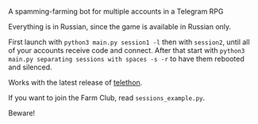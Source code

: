 A spamming-farming bot for multiple accounts in a Telegram RPG

Everything is in Russian, since the game is available in Russian only.

First launch with `python3 main.py session1 -l` then with `session2`, until all of your accounts receive code and connect.
After that start with `python3 main.py separating sessions with spaces -s -r` to have them rebooted and silenced.

Works with the latest release of [telethon](https://github.com/LonamiWebs/Telethon).

If you want to join the Farm Club, read `sessions_example.py`.

Beware!
